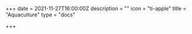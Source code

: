 +++
date = 2021-11-27T16:00:00Z
description = ""
icon = "ti-apple"
title = "Aquaculture"
type = "docs"

+++
